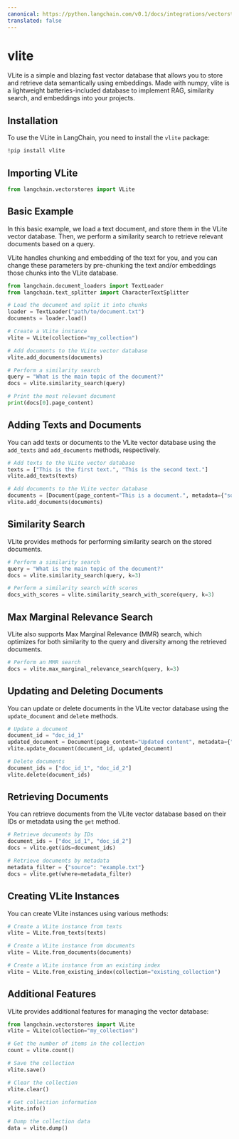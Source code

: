 ```yaml
---
canonical: https://python.langchain.com/v0.1/docs/integrations/vectorstores/vlite
translated: false
---
```


# vlite

VLite is a simple and blazing fast vector database that allows you to store and retrieve data semantically using embeddings. Made with numpy, vlite is a lightweight batteries-included database to implement RAG, similarity search, and embeddings into your projects.

## Installation

To use the VLite in LangChain, you need to install the `vlite` package:

```bash
!pip install vlite
```

## Importing VLite

```python
from langchain.vectorstores import VLite
```

## Basic Example

In this basic example, we load a text document, and store them in the VLite vector database. Then, we perform a similarity search to retrieve relevant documents based on a query.

VLite handles chunking and embedding of the text for you, and you can change these parameters by pre-chunking the text and/or embeddings those chunks into the VLite database.

```python
from langchain.document_loaders import TextLoader
from langchain.text_splitter import CharacterTextSplitter

# Load the document and split it into chunks
loader = TextLoader("path/to/document.txt")
documents = loader.load()

# Create a VLite instance
vlite = VLite(collection="my_collection")

# Add documents to the VLite vector database
vlite.add_documents(documents)

# Perform a similarity search
query = "What is the main topic of the document?"
docs = vlite.similarity_search(query)

# Print the most relevant document
print(docs[0].page_content)
```

## Adding Texts and Documents

You can add texts or documents to the VLite vector database using the `add_texts` and `add_documents` methods, respectively.

```python
# Add texts to the VLite vector database
texts = ["This is the first text.", "This is the second text."]
vlite.add_texts(texts)

# Add documents to the VLite vector database
documents = [Document(page_content="This is a document.", metadata={"source": "example.txt"})]
vlite.add_documents(documents)
```

## Similarity Search

VLite provides methods for performing similarity search on the stored documents.

```python
# Perform a similarity search
query = "What is the main topic of the document?"
docs = vlite.similarity_search(query, k=3)

# Perform a similarity search with scores
docs_with_scores = vlite.similarity_search_with_score(query, k=3)
```

## Max Marginal Relevance Search

VLite also supports Max Marginal Relevance (MMR) search, which optimizes for both similarity to the query and diversity among the retrieved documents.

```python
# Perform an MMR search
docs = vlite.max_marginal_relevance_search(query, k=3)
```

## Updating and Deleting Documents

You can update or delete documents in the VLite vector database using the `update_document` and `delete` methods.

```python
# Update a document
document_id = "doc_id_1"
updated_document = Document(page_content="Updated content", metadata={"source": "updated.txt"})
vlite.update_document(document_id, updated_document)

# Delete documents
document_ids = ["doc_id_1", "doc_id_2"]
vlite.delete(document_ids)
```

## Retrieving Documents

You can retrieve documents from the VLite vector database based on their IDs or metadata using the `get` method.

```python
# Retrieve documents by IDs
document_ids = ["doc_id_1", "doc_id_2"]
docs = vlite.get(ids=document_ids)

# Retrieve documents by metadata
metadata_filter = {"source": "example.txt"}
docs = vlite.get(where=metadata_filter)
```

## Creating VLite Instances

You can create VLite instances using various methods:

```python
# Create a VLite instance from texts
vlite = VLite.from_texts(texts)

# Create a VLite instance from documents
vlite = VLite.from_documents(documents)

# Create a VLite instance from an existing index
vlite = VLite.from_existing_index(collection="existing_collection")
```

## Additional Features

VLite provides additional features for managing the vector database:

```python
from langchain.vectorstores import VLite
vlite = VLite(collection="my_collection")

# Get the number of items in the collection
count = vlite.count()

# Save the collection
vlite.save()

# Clear the collection
vlite.clear()

# Get collection information
vlite.info()

# Dump the collection data
data = vlite.dump()
```